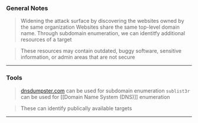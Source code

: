 
### General Notes

> Widening the attack surface by discovering the websites owned by the same organization
> Websites share the same top-level domain name.
> Through subdomain enumeration, we can identitfy additional resources of a target

> These resources may contain outdated, buggy software, sensitive information, or admin areas that are not secure

---

### Tools

> [dnsdumpster.com](https://dnsdumpster.com/) can be used for subdomain enumeration
> `sublist3r` can be used for [[Domain Name System (DNS)]] enumeration 

> These can identify publically available targets

---
